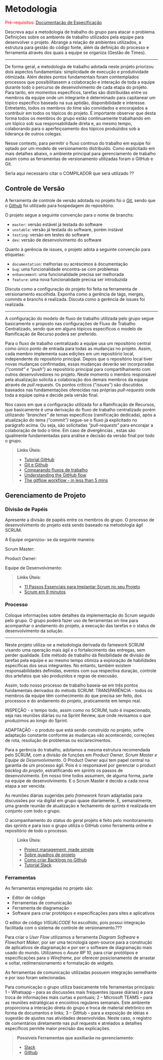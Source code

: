 
# Metodologia

<span style="color:red">Pré-requisitos: <a href="2-Especificação do Projeto.md"> Documentação de Especificação</a></span>

Descreva aqui a metodologia de trabalho do grupo para atacar o problema. Definições sobre os ambiente de trabalho utilizados pela  equipe para desenvolver o projeto. Abrange a relação de ambientes utilizados, a estrutura para gestão do código fonte, além da definição do processo e ferramenta através dos quais a equipe se organiza (Gestão de Times).

-------------
De forma geral, a metodologia de trabalho adotada neste projeto priorizou dois aspectos fundamentais: simplicidade de execução e produtividade otimizada. Além destes pontos fundamentais foram comtemplados processos que possibilitassem a colaboração e interação de toda a equipe durante todo o percurso de desenvolvimento de cada etapa do projeto. Para tanto, em momentos específicos, tarefas são distribuídas entre os membros da equipe onde um integrante é determinado para capitanear um tópico específico baseado na sua aptidão, disponibilidade e interesse. Entretanto, todos os membros do time são convidados e encorajados a contribuir em todos os tópicos do projeto. É importante observar que desta forma todos os membros do grupo estão continuamente trabalhando em um tópico sob sua responsabilidade direta e, ao mesmo tempo, colaborando para o aperfeiçoamento dos tópicos produzidos sob a liderança de outros colegas.

Nesse contexto, para permitir o fluxo contínuo do trabalho em equipe foi optado por um modelo de versionamento distribuído. Como explicitado em mais detalhes abaixo, o ambiente principal para gerenciamento de trabalho assim como as ferramentas de versionamento utilizadas foram o GitHub e Git.


Seria aqui necessário citar o COMPILADOR que será utilizado ??




## Controle de Versão

A ferramenta de controle de versão adotada no projeto foi o
[Git](https://git-scm.com/), sendo que o [Github](https://github.com)
foi utilizado para hospedagem do repositório.

O projeto segue a seguinte convenção para o nome de branchs:

- `master`: versão estável já testada do software
- `unstable`: versão já testada do software, porém instável
- `testing`: versão em testes do software
- `dev`: versão de desenvolvimento do software

Quanto à gerência de issues, o projeto adota a seguinte convenção para
etiquetas:

- `documentation`: melhorias ou acréscimos à documentação
- `bug`: uma funcionalidade encontra-se com problemas
- `enhancement`: uma funcionalidade precisa ser melhorada
- `feature`: uma nova funcionalidade precisa ser introduzida

Discuta como a configuração do projeto foi feita na ferramenta de versionamento escolhida. Exponha como a gerência de tags, merges, commits e branchs é realizada. Discuta como a gerência de issues foi realizada.


---------------
A configuração do modelo de fluxo de trabalho utilizada pelo grupo segue basicamente o proposto nas configurações de Fluxo de Trabalho Centralizado, sendo que em alguns tópicos específicos o modelo de Ramificação de Recurso poderá ser preferido.

Para o fluxo de trabalho centralizado a equipe usa um repositório central como único ponto de entrada para todas as mudanças no projeto. Assim, cada membro implementa suas edições em um repositório local, independente do repositório principal. Depois que o repositório local tiver novas mudanças confirmadas, essas mudanças deverão ser incorporadas _(“commit” e “push”)_ ao repositório principal para compartilhamento com outros desenvolvedores no projeto. Neste momento o membro responsável pela atualização solicita a colaboração dos demais membros da equipe através de _pull requests_. Os pontos críticos ("_issues_") são discutidos baseados nas fundamentações oferecidas nas próprias _pull-requests_ onde toda a equipe opina e decide pela versão final.

Nos casos em que a configuração utilizada for a Ramificação de Recursos, que basicamente é uma derivação do fluxo de trabalho centralizado porém utilizando _“branches”_ de temas específicos (ramificação dedicada), após a atualização do tema _(“commit”)_ segue-se o fluxo já explicitado no parágrafo acima. Ou seja, são solicitadas _“pull-requests”_ para encorajar a colaboração de todo o time. Em caso de divergências , estas são igualmente fundamentadas para análise e decisão da versão final por todo o grupo.





> **Links Úteis**:
> - [Tutorial GitHub](https://guides.github.com/activities/hello-world/)
> - [Git e Github](https://www.youtube.com/playlist?list=PLHz_AreHm4dm7ZULPAmadvNhH6vk9oNZA)
>  - [Comparando fluxos de trabalho](https://www.atlassian.com/br/git/tutorials/comparing-workflows)
> - [Understanding the GitHub flow](https://guides.github.com/introduction/flow/)
> - [The gitflow workflow - in less than 5 mins](https://www.youtube.com/watch?v=1SXpE08hvGs)

## Gerenciamento de Projeto

### Divisão de Papéis

Apresente a divisão de papéis entre os membros do grupo.
O processo de desenvolvimento do projeto está sendo baseado na metodologia ágil SCRUM. 

  A Equipe organizou- se da seguinte maneira: 

Scrum Master:  

Product Owner:  

  Equipe de Desenvolvimento: 

> **Links Úteis**:
> - [11 Passos Essenciais para Implantar Scrum no seu 
> Projeto](https://mindmaster.com.br/scrum-11-passos/)
> - [Scrum em 9 minutos](https://www.youtube.com/watch?v=XfvQWnRgxG0)

### Processo

Coloque  informações sobre detalhes da implementação do Scrum seguido pelo grupo. O grupo poderá fazer uso de ferramentas on-line para acompanhar o andamento do projeto, a execução das tarefas e o status de desenvolvimento da solução.

---------------
Neste projeto utiliza-se a metodologia derivada do famework SCRUM visando uma operação mais ágil e o fortalecimento das entregas, sem perder qualidade. Este método de trabalho dá flexibilidade de divisão de tarefas pela equipe e ao mesmo tempo otimiza a exploração de habilidades específicas dos seus integrantes. No entanto, também existem responsabilidades definidas, eventos com sua respectiva duração, controle dos artefatos que são produzidos e regras de execusão.

Assim, todo nosso processo de trabalho baseia-se em três pontos fundamentais derivados do método SCRUM:
TRANSPARÊNCIA - todos os membros da equipe têm conhecimento do que precisa ser feito, dos processos e do andamento do projeto, praticamente em tempo real.

INSPEÇÃO - o tempo todo, assim como no SCRUM, tudo é inspecionado, seja nas reuniões diárias ou na Sprint Review, que onde revisamos o que produzimos ao longo do Sprint.

ADAPTAÇÃO - o produto que está sendo construído no projeto, sofre adaptação constante conforme as mudanças vão acontecendo, correções de rota, resolução de problemas ou esclarecimentos.

Para a gerência do trabalho, adotamos a mesma estrutura recomendada pelo SCRUM, com a divisão de funções em _Product Owner, Scrum Master e Equipe de Desenvolvimento_. O Product Owner aqui tem papel central na garantia de um processo ágil. Pois é o responsável por gerenciar o product _backlog do projeto_, estratificando em _sprints_ os passos de desenvolvimento. Em nosso time todos assumem, de alguma forma, parte na equipe de desenvolvimento. E o Scrum Master é decido a cada nova etapa a ser vencida. 

As reuniões diárias sugeridas pelo _framework_ foram adaptadas para discussões por via digital em grupo quase diariamente. E, semanalmente, uma grande reunião de atualização e fechamento de _sprints_ é realizada em conjunto com todo o grupo.

O acompanhamento do status do geral projeto é feito pelo monitoramento das _sprints_ e para isso o grupo utiliza o GitHub como ferramenta online e repositório de todo o processo.
 
> **Links Úteis**:
> - [Project management, made simple](https://github.com/features/project-management/)
> - [Sobre quadros de projeto](https://docs.github.com/pt/github/managing-your-work-on-github/about-project-boards)
> - [Como criar Backlogs no Github](https://www.youtube.com/watch?v=RXEy6CFu9Hk)
> - [Tutorial Slack](https://slack.com/intl/en-br/)

### Ferramentas

As ferramentas empregadas no projeto são:

- Editor de código
- Ferramentas de comunicação
- Ferramenta de diagramação
- Software para criar protótipos e especificações para sites e aplicativos

O editor de código _VISUALCODE_ foi escolhido, pois possui integração facilitada com o sistema de controle de versionamento.???

Para criar o _User Flow_ utilizamos a ferramenta _Diagram Software_ e _Flowchart Maker_, por ser uma tecnologia open-source para a construção de aplicativos de diagramação e por ser o software de diagramação mais usado do mundo. Utilizamos o _Axure RP 10_, para criar protótipos e especificações para o _Wireframe_, por oferecer posicionamento de arrastar e soltar, redimensionamento e formatação de widgets.

As ferramentas de comunicação utilizadas possuem integração semelhante e por isso foram selecionadas.

Para comunicação o grupo utiliza basicamente três ferramentas principais:
1 – Whatsapp – para as discussões mais frequentes (quase diárias) e para troca de informações mais curtas e pontuais;
2 – Microsoft TEAMS – para as reuniões estratégicas e encontros regulares semanais. Este ambiente proporciona a interação direta do grupo e troca de material eletrônico em forma de documentos e links;
3 – GitHub – para a exposição de idéias e sugestão de ajustes nas atividades desenvolvidas. Neste caso, o registro de comentários diretamente nas pull requests e atrelados a detalhes específicos permite maior precisão das explicações.

 
> **Possíveis Ferramentas que auxiliarão no gerenciamento**: 
> - [Slack](https://slack.com/)
> - [Github](https://github.com/)
